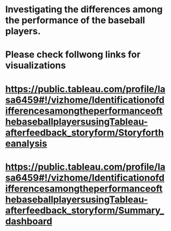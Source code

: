 # Investigating the differences among the performance of the baseball players.

# Please check follwong links for visualizations

# https://public.tableau.com/profile/lasa6459#!/vizhome/IdentificationofdifferencesamongtheperformanceofthebaseballplayersusingTableau-afterfeedback_storyform/Storyfortheanalysis

# https://public.tableau.com/profile/lasa6459#!/vizhome/IdentificationofdifferencesamongtheperformanceofthebaseballplayersusingTableau-afterfeedback_storyform/Summary_dashboard